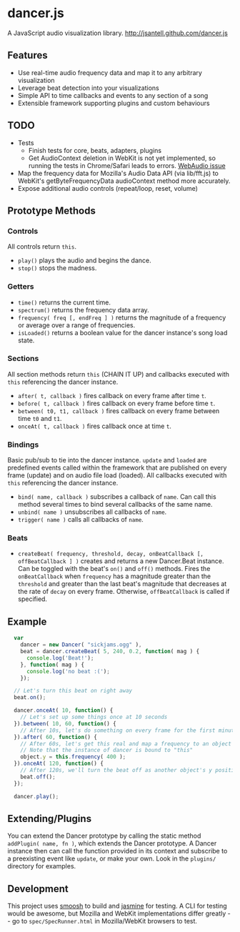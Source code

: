 dancer.js
======

A JavaScript audio visualization library.
http://jsantell.github.com/dancer.js

Features
---
* Use real-time audio frequency data and map it to any arbitrary visualization
* Leverage beat detection into your visualizations
* Simple API to time callbacks and events to any section of a song
* Extensible framework supporting plugins and custom behaviours

TODO
---
* Tests
  * Finish tests for core, beats, adapters, plugins
  * Get AudioContext deletion in WebKit is not yet implemented, so running the tests in Chrome/Safari leads to errors. [WebAudio issue](http://www.w3.org/2011/audio/track/issues/3)
* Map the frequency data for Mozilla's Audio Data API (via lib/fft.js) to WebKit's getByteFrequencyData audioContext method more accurately.
* Expose additional audio controls (repeat/loop, reset, volume)

Prototype Methods
---

### Controls

All controls return `this`.

* `play()` plays the audio and begins the dance.
* `stop()` stops the madness.

### Getters

* `time()` returns the current time.
* `spectrum()` returns the frequency data array. 
* `frequency( freq [, endFreq ] )` returns the magnitude of a frequency or average over a range of frequencies.
* `isLoaded()` returns a boolean value for the dancer instance's song load state.

### Sections

All section methods return `this` (CHAIN IT UP) and callbacks executed with `this` referencing the dancer instance.

* `after( t, callback )` fires callback on every frame after time `t`.
* `before( t, callback )` fires callback on every frame before time `t`.
* `between( t0, t1, callback )` fires callback on every frame between time `t0` and `t1`.
* `onceAt( t, callback )` fires callback once at time `t`.

### Bindings

Basic pub/sub to tie into the dancer instance. `update` and `loaded` are predefined events called within the framework that are published on every frame (update) and on audio file load (loaded). All callbacks executed with `this` referencing the dancer instance.

* `bind( name, callback )` subscribes a callback of `name`. Can call this method several times to bind several callbacks of the same name.
* `unbind( name )` unsubscribes all callbacks of `name`.
* `trigger( name )` calls all callbacks of `name`.

### Beats

* `createBeat( frequency, threshold, decay, onBeatCallback [, offBeatCallback ] )`  creates and returns a new Dancer.Beat instance. Can be toggled with the beat's `on()` and `off()` methods. Fires the `onBeatCallback` when `frequency` has a magnitude greater than the `threshold` and greater than the last beat's magnitude that decreases at the rate of `decay` on every frame. Otherwise, `offBeatCallback` is called if specified.

Example
---

```javascript
  var
    dancer = new Dancer( "sickjams.ogg" ),
    beat = dancer.createBeat( 5, 240, 0.2, function( mag ) {
      console.log('Beat!');
    }, function( mag ) {
      console.log('no beat :(');
    });

  // Let's turn this beat on right away
  beat.on();

  dancer.onceAt( 10, function() {
    // Let's set up some things once at 10 seconds
  }).between( 10, 60, function() {
    // After 10s, let's do something on every frame for the first minute
  }).after( 60, function() {
    // After 60s, let's get this real and map a frequency to an object's y position
    // Note that the instance of dancer is bound to "this"
    object.y = this.frequency( 400 );
  }).onceAt( 120, function() {
    // After 120s, we'll turn the beat off as another object's y position is still being mapped from the previous "after" method
    beat.off();
  });

  dancer.play();
```

Extending/Plugins
---

You can extend the Dancer prototype by calling the static method `addPlugin( name, fn )`, which extends the Dancer prototype. A Dancer instance then can call the function provided in its context and subscribe to a preexisting event like `update`, or make your own. Look in the `plugins/` directory for examples. 

Development
---
This project uses [smoosh](https://github.com/fat/smoosh) to build and [jasmine](http://pivotal.github.com/jasmine/) for testing. A CLI for testing would be awesome, but Mozilla and WebKit implementations differ greatly -- go to `spec/SpecRunner.html` in Mozilla/WebKit browsers to test.

